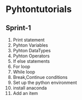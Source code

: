 # Pyhtontutorials
## Sprint-1
1. Print statement
2. Pyhton Variables
3. Pyhton DataTypes
4. Pyhton Operators
5. If else statements
6. For loop
7. While loop
8. Break,Continue conditions  
9. Set up the python environment
10. install anaconda
11. Add an item
